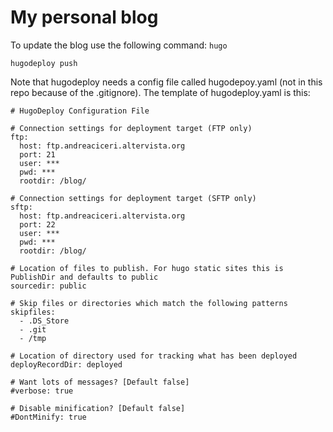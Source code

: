 # My personal blog
To update the blog use the following command:
```hugo```

```hugodeploy push```

Note that hugodeploy needs a config file called hugodepoy.yaml (not in this repo because of the .gitignore).
The template of hugodeploy.yaml is this:

```
# HugoDeploy Configuration File

# Connection settings for deployment target (FTP only)
ftp:
  host: ftp.andreaciceri.altervista.org
  port: 21
  user: ***
  pwd: ***
  rootdir: /blog/

# Connection settings for deployment target (SFTP only)
sftp:
  host: ftp.andreaciceri.altervista.org
  port: 22
  user: ***
  pwd: ***
  rootdir: /blog/

# Location of files to publish. For hugo static sites this is PublishDir and defaults to public
sourcedir: public

# Skip files or directories which match the following patterns
skipfiles:
  - .DS_Store
  - .git
  - /tmp

# Location of directory used for tracking what has been deployed
deployRecordDir: deployed

# Want lots of messages? [Default false]
#verbose: true

# Disable minification? [Default false]
#DontMinify: true
```
